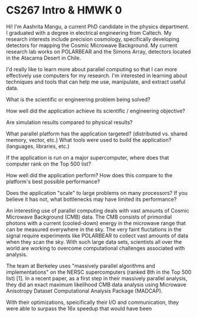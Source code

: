 # CS267 Intro & HMWK 0

Hi! I'm Aashrita Mangu, a current PhD candidate in the physics department. I graduated with a degree in electrical engineering from Caltech. My research interests include precision cosmology, specifically developing detectors for mapping the Cosmic Microwave Background. My current research lab works on POLARBEAR and the Simons Array, detectors located in the Atacama Desert in Chile.

I'd really like to learn more about parallel computing so that I can more effectively use computers for my research. I'm interested in learning about techniques and tools that can help me use, manipulate, and extract useful data.

What is the scientific or engineering problem being solved? 

How well did the application achieve its scientific / engineering objective? 

Are simulation results compared to physical results? 

What parallel platform has the application targeted? (distributed vs. shared memory, vector, etc.) What tools were used to build the application? (languages, libraries, etc.)

If the application is run on a major supercomputer, where does that computer rank on the Top 500 list?

How well did the application perform? How does this compare to the platform's best possible performance?

Does the application "scale" to large problems on many processors? If you believe it has not, what bottlenecks may have limited its performance?

An interesting use of parallel computing deals with vast amounts of Cosmic Microwave Background (CMB) data. The CMB consists of primordial photons with a current (cooled-down) energy in the microwave range that can be measured everywhere in the sky. The very faint fluctations in the signal require experiments like POLARBEAR to collect vast amounts of data when they scan the sky. With such large data sets, scientists all over the world are working to overcome computational challenges associated with analysis.

The team at Berkeley uses "massively parallel algorithms and implementations" on the NERSC supercomputers (ranked 8th in the Top 500 list) [1]. In a recent paper, as a first step in their massively parallel analysis, they did an exact maximum likelihood CMB data analysis using Microwave Anisotropy Dataset Computational Analysis Package (MADCAP).

With their optimizations, speicifically their I/O and communication, they were able to surpass the 16x speedup that would have been 
